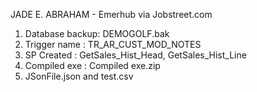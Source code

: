 JADE E. ABRAHAM - Emerhub via Jobstreet.com

1. Database backup: DEMOGOLF.bak
2. Trigger name : TR_AR_CUST_MOD_NOTES
3. SP Created : GetSales_Hist_Head, GetSales_Hist_Line
4. Compiled exe : Compiled exe.zip
5. JSonFile.json and test.csv